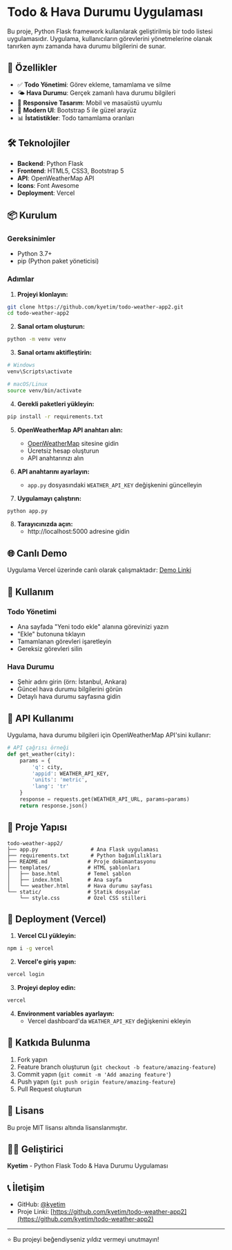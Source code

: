 # Todo & Hava Durumu Uygulaması

Bu proje, Python Flask framework kullanılarak geliştirilmiş bir todo listesi uygulamasıdır. Uygulama, kullanıcıların görevlerini yönetmelerine olanak tanırken aynı zamanda hava durumu bilgilerini de sunar.

## 🚀 Özellikler

- ✅ **Todo Yönetimi**: Görev ekleme, tamamlama ve silme
- 🌤️ **Hava Durumu**: Gerçek zamanlı hava durumu bilgileri
- 📱 **Responsive Tasarım**: Mobil ve masaüstü uyumlu
- 🎨 **Modern UI**: Bootstrap 5 ile güzel arayüz
- 📊 **İstatistikler**: Todo tamamlama oranları

## 🛠️ Teknolojiler

- **Backend**: Python Flask
- **Frontend**: HTML5, CSS3, Bootstrap 5
- **API**: OpenWeatherMap API
- **Icons**: Font Awesome
- **Deployment**: Vercel

## 📦 Kurulum

### Gereksinimler
- Python 3.7+
- pip (Python paket yöneticisi)

### Adımlar

1. **Projeyi klonlayın:**
```bash
git clone https://github.com/kyetim/todo-weather-app2.git
cd todo-weather-app2
```

2. **Sanal ortam oluşturun:**
```bash
python -m venv venv
```

3. **Sanal ortamı aktifleştirin:**
```bash
# Windows
venv\Scripts\activate

# macOS/Linux
source venv/bin/activate
```

4. **Gerekli paketleri yükleyin:**
```bash
pip install -r requirements.txt
```

5. **OpenWeatherMap API anahtarı alın:**
   - [OpenWeatherMap](https://openweathermap.org/api) sitesine gidin
   - Ücretsiz hesap oluşturun
   - API anahtarınızı alın

6. **API anahtarını ayarlayın:**
   - `app.py` dosyasındaki `WEATHER_API_KEY` değişkenini güncelleyin

7. **Uygulamayı çalıştırın:**
```bash
python app.py
```

8. **Tarayıcınızda açın:**
   - http://localhost:5000 adresine gidin

## 🌐 Canlı Demo

Uygulama Vercel üzerinde canlı olarak çalışmaktadır:
[Demo Linki](https://todo-weather-app2.vercel.app)

## 📱 Kullanım

### Todo Yönetimi
- Ana sayfada "Yeni todo ekle" alanına görevinizi yazın
- "Ekle" butonuna tıklayın
- Tamamlanan görevleri işaretleyin
- Gereksiz görevleri silin

### Hava Durumu
- Şehir adını girin (örn: İstanbul, Ankara)
- Güncel hava durumu bilgilerini görün
- Detaylı hava durumu sayfasına gidin

## 🔧 API Kullanımı

Uygulama, hava durumu bilgileri için OpenWeatherMap API'sini kullanır:

```python
# API çağrısı örneği
def get_weather(city):
    params = {
        'q': city,
        'appid': WEATHER_API_KEY,
        'units': 'metric',
        'lang': 'tr'
    }
    response = requests.get(WEATHER_API_URL, params=params)
    return response.json()
```

## 📁 Proje Yapısı

```
todo-weather-app2/
├── app.py                 # Ana Flask uygulaması
├── requirements.txt       # Python bağımlılıkları
├── README.md             # Proje dokümantasyonu
├── templates/            # HTML şablonları
│   ├── base.html         # Temel şablon
│   ├── index.html        # Ana sayfa
│   └── weather.html      # Hava durumu sayfası
└── static/               # Statik dosyalar
    └── style.css         # Özel CSS stilleri
```

## 🚀 Deployment (Vercel)

1. **Vercel CLI yükleyin:**
```bash
npm i -g vercel
```

2. **Vercel'e giriş yapın:**
```bash
vercel login
```

3. **Projeyi deploy edin:**
```bash
vercel
```

4. **Environment variables ayarlayın:**
   - Vercel dashboard'da `WEATHER_API_KEY` değişkenini ekleyin

## 🤝 Katkıda Bulunma

1. Fork yapın
2. Feature branch oluşturun (`git checkout -b feature/amazing-feature`)
3. Commit yapın (`git commit -m 'Add amazing feature'`)
4. Push yapın (`git push origin feature/amazing-feature`)
5. Pull Request oluşturun

## 📄 Lisans

Bu proje MIT lisansı altında lisanslanmıştır.

## 👨‍💻 Geliştirici

**Kyetim** - Python Flask Todo & Hava Durumu Uygulaması

## 📞 İletişim

- GitHub: [@kyetim](https://github.com/kyetim)
- Proje Linki: [https://github.com/kyetim/todo-weather-app2](https://github.com/kyetim/todo-weather-app2)

---

⭐ Bu projeyi beğendiyseniz yıldız vermeyi unutmayın!
